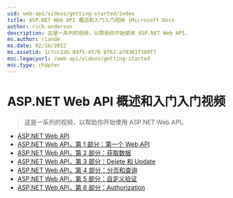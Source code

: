 ```yaml
---
uid: web-api/videos/getting-started/index
title: ASP.NET Web API 概述和入门入门视频 |Microsoft Docs
author: rick-anderson
description: 这是一系列的视频，以帮助你开始使用 ASP.NET Web API。
ms.author: riande
ms.date: 02/16/2012
ms.assetid: 1c7cc326-04f5-4578-bf62-a7d381f380f7
msc.legacyurl: /web-api/videos/getting-started
msc.type: chapter
---
```

<a name="aspnet-web-api-overview-and-getting-started-videos"></a>ASP.NET Web API 概述和入门入门视频
====================
> 这是一系列的视频，以帮助你开始使用 ASP.NET Web API。


- [ASP.NET Web API](aspnet-web-api.md)
- [ASP.NET Web API，第 1 部分：第一个 Web API](your-first-web-api.md)
- [ASP.NET Web API，第 2 部分：获取数据](getting-data.md)
- [ASP.NET Web API，第 3 部分：Delete 和 Update](delete-and-update.md)
- [ASP.NET Web API，第 4 部分：分页和查询](paging-and-querying.md)
- [ASP.NET Web API，第 5 部分：自定义验证](custom-validation.md)
- [ASP.NET Web API，第 6 部分：Authorization](authorization.md)
